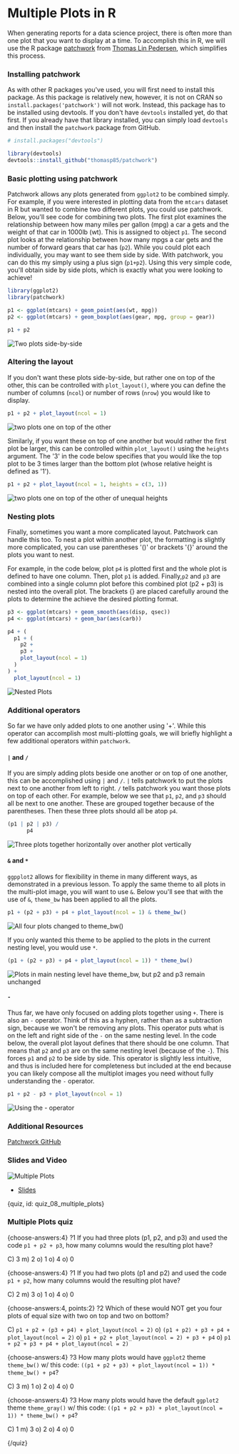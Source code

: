 # Multiple Plots in R

When generating reports for a data science project, there is often more than one plot that you want to display at a time. To accomplish this in R, we will use the R package [patchwork](https://github.com/thomasp85/patchwork) from [Thomas Lin Pedersen](https://www.data-imaginist.com/), which simplifies this process. 

### Installing patchwork

As with other R packages you've used, you will first need to install this package. As this package is relatively new, however, it is not on CRAN so `install.packages('patchwork')` will not work. Instead, this package has to be installed using devtools. If you don't have `devtools` installed yet, do that first. If you already have that library installed, you can simply load `devtools` and then install the `patchwork` package from GitHub.

```r
# install.packages("devtools")

library(devtools)
devtools::install_github("thomasp85/patchwork")
```

### Basic plotting using patchwork

Patchwork allows any plots generated from `ggplot2` to be combined simply. For example, if you were interested in plotting data from the `mtcars` dataset in R but wanted to combine two different plots, you could use patchwork. Below, you'll see code for combining two plots. The first plot examines the relationship between how many miles per gallon (mpg) a car a gets and the weight of that car in 1000lb (wt). This is assigned to object `p1`. The second plot looks at the relationship between how many mpgs a car gets and the number of forward gears that car has (`p2`). While you could plot each individually, you may want to see them side by side. With patchwork, you can do this my simply using a plus sign (`p1+p2`). Using this very simple code, you'll obtain side by side plots, which is exactly what you were looking to achieve! 

```r
library(ggplot2)
library(patchwork)

p1 <- ggplot(mtcars) + geom_point(aes(wt, mpg))
p2 <- ggplot(mtcars) + geom_boxplot(aes(gear, mpg, group = gear))

p1 + p2
```

![Two plots side-by-side](https://docs.google.com/presentation/d/1pSJw_6hCq7iQOtpwwd76PSdlqAir9xkmWp44dYwr9CI/export/png?id=1pSJw_6hCq7iQOtpwwd76PSdlqAir9xkmWp44dYwr9CI&pageid=g2bfdb07292_0_151)

### Altering the layout

If you don't want these plots side-by-side, but rather one on top of the other, this can be controlled with `plot_layout()`, where you can define the number of columns (`ncol`) or number of rows (`nrow`) you would like to display.

```r
p1 + p2 + plot_layout(ncol = 1)
```

![two plots one on top of the other](https://docs.google.com/presentation/d/1pSJw_6hCq7iQOtpwwd76PSdlqAir9xkmWp44dYwr9CI/export/png?id=1pSJw_6hCq7iQOtpwwd76PSdlqAir9xkmWp44dYwr9CI&pageid=g3585f477db_0_2)

Similarly, if you want these on top of one another but would rather the first plot be larger, this can be controlled within `plot_layout()` using the `heights` argument. The '3' in the code below specifies that you would like the top plot to be 3 times larger than the bottom plot (whose relative height is defined as '1').

```r
p1 + p2 + plot_layout(ncol = 1, heights = c(3, 1))
```

![two plots one on top of the other of unequal heights](https://docs.google.com/presentation/d/1pSJw_6hCq7iQOtpwwd76PSdlqAir9xkmWp44dYwr9CI/export/png?id=1pSJw_6hCq7iQOtpwwd76PSdlqAir9xkmWp44dYwr9CI&pageid=g3585f477db_0_6)

### Nesting plots

Finally, sometimes you want a more complicated layout. Patchwork can handle this too. To nest a plot within another plot, the formatting is slightly more complicated, you can use parentheses '()' or brackets '{}' around the plots you want to nest. 

For example, in the code below, plot `p4` is plotted first and the whole plot is defined to have one column. Then, plot `p1` is added. Finally,`p2` and `p3` are combined into a single column plot before this combined plot (p2 + p3) is nested into the overall plot. The brackets {} are placed carefully around the plots to determine the achieve the desired plotting format.


```r
p3 <- ggplot(mtcars) + geom_smooth(aes(disp, qsec))
p4 <- ggplot(mtcars) + geom_bar(aes(carb))

p4 + (
  p1 + (
    p2 +
    p3 +
    plot_layout(ncol = 1)
  )
) +
  plot_layout(ncol = 1)
```

![Nested Plots](https://docs.google.com/presentation/d/1pSJw_6hCq7iQOtpwwd76PSdlqAir9xkmWp44dYwr9CI/export/png?id=1pSJw_6hCq7iQOtpwwd76PSdlqAir9xkmWp44dYwr9CI&pageid=g3585f477db_0_10)


### Additional operators 

So far we have only added plots to one another using '+'. While this operator can accomplish most multi-plotting goals, we will briefly highlight a few additional operators within `patchwork`.

#### `|` and `/`

If you are simply adding plots beside one another or on top of one another, this can be accomplished using `|` and `/`. `|` tells patchwork to put the plots next to one another from left to right. `/` tells patchwork you want those plots on top of each other. For example, below we see that `p1`, `p2`, and `p3` should all be next to one another. These are grouped together because of the parentheses. Then these three plots should all be atop `p4`.

```r
(p1 | p2 | p3) /
      p4
```

![Three plots together horizontally over another plot vertically](https://docs.google.com/presentation/d/1pSJw_6hCq7iQOtpwwd76PSdlqAir9xkmWp44dYwr9CI/export/png?id=1pSJw_6hCq7iQOtpwwd76PSdlqAir9xkmWp44dYwr9CI&pageid=g3585f477db_0_14)

#### `&` and `*`

`ggpplot2` allows for flexibility in theme in many different ways, as demonstrated in a previous lesson. To apply the same theme to all plots in the multi-plot image, you will want to use `&`. Below you'll see that with the use of `&`, `theme_bw` has been applied to all the plots.

```r
p1 + (p2 + p3) + p4 + plot_layout(ncol = 1) & theme_bw()
```

![All four plots changed to theme_bw()](https://docs.google.com/presentation/d/1pSJw_6hCq7iQOtpwwd76PSdlqAir9xkmWp44dYwr9CI/export/png?id=1pSJw_6hCq7iQOtpwwd76PSdlqAir9xkmWp44dYwr9CI&pageid=g3585f477db_0_18)

If you only wanted this theme to be applied to the plots in the current nesting level, you would use `*`.

```r
(p1 + (p2 + p3) + p4 + plot_layout(ncol = 1)) * theme_bw()
```

![Plots in main nesting level have theme_bw, but p2 and p3 remain unchanged](https://docs.google.com/presentation/d/1pSJw_6hCq7iQOtpwwd76PSdlqAir9xkmWp44dYwr9CI/export/png?id=1pSJw_6hCq7iQOtpwwd76PSdlqAir9xkmWp44dYwr9CI&pageid=g3585f477db_0_32)

#### `-`

Thus far, we have only focused on adding plots together using `+`. There is also an `-` operator. Think of this as a hyphen, rather than as a subtraction sign, because we won't be removing any plots. This operator puts what is on the left and right side of the `-` on the same nesting level. In the code below, the overall plot layout defines that there should be one column. That means that `p2` and `p3` are on the same nesting level (because of the `-`). This forces `p1` and `p2` to be side by side. This operator is slightly less intuitive, and thus is included here for completeness but included at the end because you can likely compose all the multiplot images you need without fully understanding the `-` operator.

```r
p1 + p2 - p3 + plot_layout(ncol = 1)
```

![Using the - operator](https://docs.google.com/presentation/d/1pSJw_6hCq7iQOtpwwd76PSdlqAir9xkmWp44dYwr9CI/export/png?id=1pSJw_6hCq7iQOtpwwd76PSdlqAir9xkmWp44dYwr9CI&pageid=g3585f477db_0_36)

### Additional Resources
[Patchwork GitHub](https://github.com/thomasp85/patchwork)

### Slides and Video

![Multiple Plots](https://www.youtube.com/watch?v=M75F6oPZpgs)

* [Slides](https://docs.google.com/presentation/d/1pSJw_6hCq7iQOtpwwd76PSdlqAir9xkmWp44dYwr9CI/edit?usp=sharing)


{quiz, id: quiz_08_multiple_plots}

### Multiple Plots quiz

{choose-answers:4}
?1 If you had three plots (p1, p2, and p3) and used the code `p1 + p2 + p3`, how many columns would the resulting plot have?

C) 3
m) 2
o) 1
o) 4
o) 0

{choose-answers:4}
?1 If you had two plots (p1 and p2) and used the code `p1 + p2`, how many columns would the resulting plot have?

C) 2
m) 3
o) 1
o) 4
o) 0

{choose-answers:4, points:2}
?2 Which of these would NOT get you four plots of equal size with two on top and two on bottom?

C) `p1 + p2 + (p3 + p4) + plot_layout(ncol = 2)`
o) `(p1 + p2) + p3 + p4 + plot_layout(ncol = 2)`
o) `p1 + p2 + plot_layout(ncol = 2) + p3 + p4`
o) `p1 + p2 + p3 + p4 + plot_layout(ncol = 2)`


{choose-answers:4}
?3 How many plots would have `ggplot2` theme `theme_bw()` w/ this code: `((p1 + p2 + p3) + plot_layout(ncol = 1)) * theme_bw() + p4`? 

C) 3
m) 1
o) 2 
o) 4
o) 0

{choose-answers:4}
?3 How many plots would have the default `ggplot2` theme `theme_gray()` w/ this code: `((p1 + p2 + p3) + plot_layout(ncol = 1)) * theme_bw() + p4`? 

C) 1
m) 3
o) 2 
o) 4
o) 0

{/quiz}
